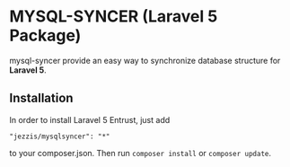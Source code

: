 # MYSQL-SYNCER (Laravel 5 Package)

mysql-syncer provide an easy way to synchronize database structure for **Laravel 5**.

## Installation

In order to install Laravel 5 Entrust, just add

    "jezzis/mysqlsyncer": "*"

to your composer.json. Then run `composer install` or `composer update`.
